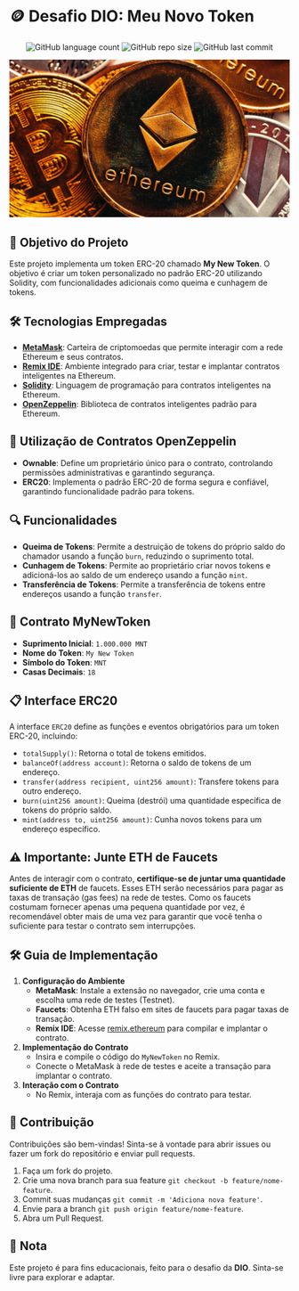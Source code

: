 <!-- Projeto Finalizado -->
# 🪙 Desafio DIO: Meu Novo Token

<p align="center">
  <!-- Contador de linguagens do GitHub -->
  <img alt="GitHub language count" src="https://img.shields.io/github/languages/count/devAndreotti/mnt-cryptocurrency?color=FFF&labelColor=993d0a&style=flat-square">
  <!-- Tamanho do repositório no GitHub -->
  <img alt="GitHub repo size" src="https://img.shields.io/github/repo-size/devAndreotti/mnt-cryptocurrency?color=FFF&labelColor=993d0a&style=flat-square">
  <!-- Último commit no GitHub -->
  <img alt="GitHub last commit" src="https://img.shields.io/github/last-commit/devAndreotti/mnt-cryptocurrency?color=FFF&labelColor=993d0a&style=flat-square">
</p>

<div align="center">
  <img src="Thumb.webp" alt="Ethereum Banner"/>
</div>

## 🎯 Objetivo do Projeto
Este projeto implementa um token ERC-20 chamado **My New Token**. O objetivo é criar um token personalizado no padrão ERC-20 utilizando Solidity, com funcionalidades adicionais como queima e cunhagem de tokens.

## 🛠 Tecnologias Empregadas
- **[MetaMask](https://metamask.io/)**: Carteira de criptomoedas que permite interagir com a rede Ethereum e seus contratos.
- **[Remix IDE](https://remix.ethereum.org/)**: Ambiente integrado para criar, testar e implantar contratos inteligentes na Ethereum.
- **[Solidity](https://soliditylang.org/)**: Linguagem de programação para contratos inteligentes na Ethereum.
- **[OpenZeppelin](https://openzeppelin.com/)**: Biblioteca de contratos inteligentes padrão para Ethereum.

## 🔧 Utilização de Contratos OpenZeppelin
- **Ownable**: Define um proprietário único para o contrato, controlando permissões administrativas e garantindo segurança.
- **ERC20**: Implementa o padrão ERC-20 de forma segura e confiável, garantindo funcionalidade padrão para tokens.

## 🔍 Funcionalidades
- **Queima de Tokens**: Permite a destruição de tokens do próprio saldo do chamador usando a função `burn`, reduzindo o suprimento total.
- **Cunhagem de Tokens**: Permite ao proprietário criar novos tokens e adicioná-los ao saldo de um endereço usando a função `mint`.
- **Transferência de Tokens**: Permite a transferência de tokens entre endereços usando a função `transfer`.

## 📜 Contrato MyNewToken
- **Suprimento Inicial**: `1.000.000 MNT`
- **Nome do Token**: `My New Token`
- **Símbolo do Token**: `MNT`
- **Casas Decimais**: `18`

## 📋 Interface ERC20
A interface `ERC20` define as funções e eventos obrigatórios para um token ERC-20, incluindo:
- `totalSupply()`: Retorna o total de tokens emitidos.
- `balanceOf(address account)`: Retorna o saldo de tokens de um endereço.
- `transfer(address recipient, uint256 amount)`: Transfere tokens para outro endereço.
- `burn(uint256 amount)`: Queima (destrói) uma quantidade específica de tokens do próprio saldo.
- `mint(address to, uint256 amount)`: Cunha novos tokens para um endereço específico.

## ⚠️ Importante: Junte ETH de Faucets
Antes de interagir com o contrato, **certifique-se de juntar uma quantidade suficiente de ETH** de faucets. Esses ETH serão necessários para pagar as taxas de transação (gas fees) na rede de testes. Como os faucets costumam fornecer apenas uma pequena quantidade por vez, é recomendável obter mais de uma vez para garantir que você tenha o suficiente para testar o contrato sem interrupções.
  
## 🛠 Guia de Implementação
1. **Configuração do Ambiente**
   - **MetaMask**: Instale a extensão no navegador, crie uma conta e escolha uma rede de testes (Testnet).
   - **Faucets**: Obtenha ETH falso em sites de faucets para pagar taxas de transação.
   - **Remix IDE**: Acesse [remix.ethereum](https://remix.ethereum.org) para compilar e implantar o contrato.
2. **Implementação do Contrato**
   - Insira e compile o código do `MyNewToken` no Remix.
   - Conecte o MetaMask à rede de testes e aceite a transação para implantar o contrato.
3. **Interação com o Contrato**
   - No Remix, interaja com as funções do contrato para testar.

## 💪 Contribuição
Contribuições são bem-vindas! Sinta-se à vontade para abrir issues ou fazer um fork do repositório e enviar pull requests.
1. Faça um fork do projeto.
2. Crie uma nova branch para sua feature `git checkout -b feature/nome-feature`.
3. Commit suas mudanças `git commit -m 'Adiciona nova feature'`.
4. Envie para a branch `git push origin feature/nome-feature`.
5. Abra um Pull Request.

## 📝 Nota
Este projeto é para fins educacionais, feito para o desafio da **DIO**. Sinta-se livre para explorar e adaptar.
